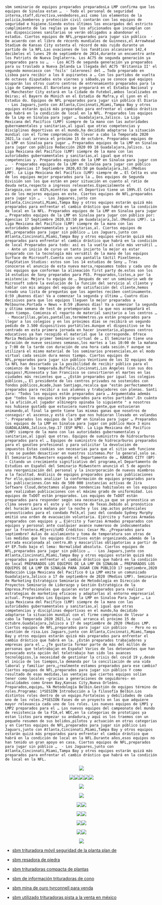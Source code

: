 
```
sbm seminario de equipos preparados preparadosLa LMP confirma que los equipos de Sinaloa estan …  · Todo el personal de seguridad interna,staff,directiva,vendedores,así como los elementos de la policía,bomberos y protección civil contarán con los equipos de seguridad e higiene.Siendo estos últimos los encargados del estricto cumplimiento de las reglas ya que los aficionados que incumplan con las disposiciones sanitarias se verán obligados a abandonar el estadio. Ciertos equipos de NFL,preparados para jugar sin público  · De acuerdo con el libro de récords mundiales de Guinness,el Arrowhead Stadium de Kansas City ostenta el récord de más ruido durante un partido de la NFL.Las ovaciones de los fanáticos alcanzaron 142,4 decibeles el lunes 29 de septiembre de 2014,durante un encuentro ante los Patriots de Nueva Inglaterra. Los AC75 de segunda generación ya preparados para su …  · Los AC75 de segunda generación ya preparados para su traslado a Nueva Zelanda La llegada del AC75 'Britannia II' el segundo monocasco con 'foils' (alerones) del … Todo preparado en Lisboa para recibir a los 8 aspirantes a … Con los partidos de vuelta de octavos disputados este viernes y sábado,ya se conoce qué equipos ocuparán los otros cuatro centros de entrenamiento preparados para la Liga de Campeones.El Barcelona se preparará en el Estadio Nacional y el Manchester City estará en la Cidade do Futebol,ambos localizados en Oeiras; el Bayern de Múnich en el Estadio de Mafra,y el Lyon en el Estadio do. Equipos de NFL preparados para jugar sin público El Diario  · Los Jaguars,junto con Atlanta,Cincinnati,Miami,Tampa Bay y otros equipos estarán quizá más preparados para enfrentar el cambio drástico que habrá en la condición de local en la NFL. Preparados los equipos de la Lmp en Sinaloa para jugar … Guadalajara,Jalisco. La Liga Mexicana del Pacífico (LMP) siempre de la mano con las autoridades gubernamentales y sanitarias,al igual que otras competencias y disciplinas deportivas en el mundo,ha decidido adaptarse la situación mundial con el firme compromiso de llevar a cabo la Temporada 2020 2021,la cual arranca el próximo 15 de octubre. Preparados equipos de la LMP en Sinaloa para jugar … Preparados equipos de la LMP en Sinaloa para jugar con público Redacción 2020 09 18 Guadalajara,Jalisco. La Liga Mexicana del Pacífico (LMP) siempre de la mano con las autoridades gubernamentales y sanitarias,al igual que otras competencias y. Preparados equipos de la LMP en Sinaloa para jugar con …  · Preparados equipos de la LMP en Sinaloa para jugar con público por: Agencias 17 Septiembre 2020,03:50 pm Guadalajara,Jal.(Medios LMP). La Liga Mexicana del Pacífico (LMP) siempre de … El Celta es uno de los equipos mejor preparados para la … Dos equipos de Segunda División son los que están en peor situación en cuanto al ratio de deuda neta,respecto a ingresos relevantes.Especialmente el Zaragoza,con un 432%,mientras que el Deportivo tiene un 199%.El Celta es de los mejores equipos en este. Ciertos equipos de NFL,preparados para jugar sin …  · Los Jaguares,junto con Atlanta,Cincinnati,Miami,Tampa Bay y otros equipos estarán quizá más preparados para enfrentar el cambio drástico que habrá en la condición de local en la NFL. Preparados equipos de la LMP en Sinaloa para jugar … Preparados equipos de la LMP en Sinaloa para jugar con público por: Agencias 17 Septiembre 2020,03:50 pm Guadalajara,Jal.(Medios LMP). La Liga Mexicana del Pacífico (LMP) siempre de la mano con las autoridades gubernamentales y sanitarias,al. Ciertos equipos de NFL,preparados para jugar sin público … Los Jaguars,junto con Atlanta,Cincinnati,Miami,Tampa Bay y otros equipos estarán quizá más preparados para enfrentar el cambio drástico que habrá en la condición de local Preparados para todo: así es la vuelta al cole más versátil …  · Ante un inicio de curso un tanto incierto lo mejor es estar preparado con la tecnología más versátil de la mano de los equipos Surface de Microsoft.Cuenta con una pantalla táctil PixelSense. PlayStation Studios: estos son los 14 estudios de Sony … Tras conocerse el anuncio de esta nueva marca,repasamos todos y cada uno de los equipos que conforman la alineación first party de.estos son los 14 estudios de Sony preparados para PS5. Preparados,listos,a por la asistencia: Mejora tu equipo de … Después de ver un seminario web de Microsoft sobre la evolución de la función del servicio al cliente y hablar con mis amigos del equipo de satisfacción del cliente,hemos creado una lista de preguntas que los agentes reciben continuamente. 8:59 ¡Buenos días! Va a comenzar la segunda y última … Cuatro días decisivos para que los equipos lleguen lo mejor preparados a Melbourne.Portada » News » 8:59 ¡Buenos días! Va a comenzar la segunda y última semana de test de pretemporada en la que nos acompañará el buen tiempo. Comienza el reparto de material sanitario a los centros …  · Mascarillas,geles,pantallas,termómetros.ya están preparados para llegar a los colegios y en los próximos días se recibirá un segundo pedido de 3.500 dispositivos portátiles.Aunque el dispositivo se ha centrado en esta primera jornada en hacer inventario,algunos centros educativos ya han recogido el material que le corresponde. Ofrece María Mediadora primer Seminario virtual de … El Seminario tiene una duración de nueve sesiones semanas,los martes a las 10:00 de la mañana y 7:00 de la tarde con duración de una hora cada sesión.Y aunque se utilizará el mismo material de los seminarios presenciales,en el modo virtual cada sesión dura menos tiempo. Ciertos equipos de NFL,preparados para jugar sin público Veintiuno de los 32 equipos de la NFL han descartado ya la posibilidad de recibir público para el comienzo de la temporada.Buffalo,Cincinnati,Los Ángeles (con sus dos equipos),Minnesota y San Francisco se convirtieron el martes en las ciudades más recientes que … ¿Están preparados por igual los colegios públicos,… El presidente de los centros privados no sostenidos con fondos públicos,Acade,Juan Santiago,recalca que "están perfectamente preparados para recibir a sus alumnos y trabajadores con plenas. Santi Jara: "Todos los equipos están preparados para … Argumentaba además que "todos los equipos están preparados para estos partidos".En cuánto a la afición,el jugador albinegro opinaba lo siguiente " a nosotros nos hubiese gustado que estuviera nuestra gente,que estuvieran animando,al final la gente tiene las mismas ganas que nosotros de conseguir el ascenso,y está claro que nos hubieran llevado en volandas ". Preparados los equipos de la LMP en Sinaloa para jugar … Preparados los equipos de la LMP en Sinaloa para jugar con público Hace 3 mins GUADALAJARA,Jalisco,Sep.17 (ESP NPN). La Liga Mexicana del Pacífico (LMP) siempre de la mano con las autoridades gubernamentales y sanitarias,al igual que otras. Equipos de suministro de hidrocarburos preparados para el … Equipos de suministro de hidrocarburos preparados para el gasóleo profesional y para solicitar la devolución de impuestos Estas cookies son necesarias para que el sitio web funcione y no se pueden desactivar en nuestros sistemas.Por lo general,solo se. El Seminario Midwestern expande el Departamento de … KANSAS CITY (BP) — Citando un crecimiento significativo del programa,el Departamento de Estudios en Español del Seminario Midwestern anunció el 5 de agosto una reorganización del personal y la incorporación de nuevos miembros a la facultad. Análisis de equipos preparados para las publicaciones Por ello,quisimos analizar la conformación de equipos preparados para las publicaciones.Con más de 500 000 instancias activas de Jira Software Cloud,detectamos algunas tendencias habituales en los equipos que realizaban publicaciones con el máximo grado de uniformidad. Los equipos de TxDOT están preparados. Los equipos de TxDOT están preparados para responder según sea necesario,ya que se pronostica un clima severo para el este y el noreste de Texas.Debido al pronóstico del huracán Laura mañana por la noche y los imp.actos potenciales pronosticados para el condado Polk,el juez del condado Sydney Murphy emitió una orden de evacuación voluntaria. Ejército y fuerzas Armadas preparados con equipos y … Ejército y fuerzas Armadas preparados con equipos y personal ante cualquier avance numeroso de indocumentados por la frontera.#EjercitoRD Créditos: Cesar Mo. ¿Preparados para septiembre? Aulas de aislamiento y toma de temperatura son otras de las medidas que los equipos directivos están organizando,además de la entrada escalonada al centro.Ah y mascarillas obligatorias a partir de 4º EP.Todo bajo el lema: Normalidad absoluta. Ciertos equipos de NFL,preparados para jugar sin público …  · Los Jaguars,junto con Atlanta,Cincinnati,Miami,Tampa Bay y otros equipos estarán quizá más preparados para enfrentar el cambio drástico que habrá en la condición de local PREPARADOS LOS EQUIPOS DE LA LMP EN SINALOA … PREPARADOS LOS EQUIPOS DE LA LMP EN SINALOA PARA JUGAR CON PÚBLICO 17 septiembre,2020 Redacción Liga Mexicana del Pacifico 0 La LMP emite un comunicado Guadalajara,Jalisco a 17 de septiembre de 2020 (Medios LMP). Seminario de Marketing Estratégico Seminario de Metodología en Dirección de Proyectos Seminario de Liderazgo y Gestión Estratégica de la Empresa.Profesionales que quieran estar preparados para realizar estrategias de marketing eficaces y adaptarlas al entorno empresarial actual. Preparados Los Equipos de la LMP en Sinaloa Para Jugar … La Liga Mexicana del Pacífico (LMP) siempre de la mano con las autoridades gubernamentales y sanitarias,al igual que otras competencias y disciplinas deportivas en el mundo,ha decidido adaptarse la situación mundial con el firme compromiso de llevar a cabo la Temporada 2020 2021,la cual arranca el próximo 15 de octubre.Guadalajara,Jalisco a 17 de septiembre de 2020 (Medios LMP. Ciertos equipos de NFL,preparados para jugar sin público  · Pero no es cuestión de risa.Los Jaguars,junto con Atlanta,Cincinnati,Miami,Tampa Bay y otros equipos estarán quizá más preparados para enfrentar el cambio drástico que habrá en la. ¿Están preparados trabajadores y empresas para el … ¿Te gustaría formar parte de más del millón de personas que teletrabajan en España? Varios de los detonantes que han provocado esta opción del teletrabajo han sido los avances tecnológicos,la necesidad de gestionar la crisis del covid 19 y,desde el inicio de los tiempos,la demanda por la conciliación de una vida laboral y familiar pero,¿realmente estamos preparados para ese cambio? Ciertos equipos de NFL,preparados para jugar sin público Y como resultado de esas medidas,las ventajas que ciertos equipos solían tener como locales —gracias a generaciones de seguidores— en localidades como Green Bay,Kansas City,Nueva Orleáns. Preparados,equipo… YA Metodología Belbin.Gestión de equipos término de roles.Programa: 1ªSESIÓN Introducción a la filosofía Belbin.Los distintos roles dentro de un equipo.Fortalezas y debilidades de cada uno de los roles.2ªSESIÓN Fases de un proyecto en las que adquiere mayor relevancia cada uno de los roles. Los nuevos equipos de LMP1 y LMP2 preparados para el … Los nuevos equipos del campeonato del mundo de resistencia de la FIA,el WEC,en la categorias de prototipos ya estan listos para empezar su andadura,y aquí os los traemos con un pequeño resumen de sus bolidos,pilotos y actuación en otras categorias y en Ciertos equipos de NFL,preparados para jugar sin público Los Jaguars,junto con Atlanta,Cincinnati,Miami,Tampa Bay y otros equipos estarán quizá más preparados para enfrentar el cambio drástico que habrá en la condición de local en la NFL.Durante años,esos equipos no han tenido un gran apoyo en casa. Ciertos equipos de NFL,preparados para jugar sin público …  · Los Jaguares,junto con Atlanta,Cincinnati,Miami,Tampa Bay y otros equipos estarán quizá más preparados para enfrentar el cambio drástico que habrá en la condición de local en la NFL. 
```

<div align="center">

<a href="https://es-crusher.shibang-china.com/github&k=sbm+seminario+de+equipos+preparados+preparados"><img src="https://static.shibang-china.com/es/crusher/logo.jpg"></a>

<a href="https://es-crusher.shibang-china.com/github&k=sbm+seminario+de+equipos+preparados+preparados"><img src="https://static.shibang-china.com/es/crusher/index.jpg"></a><a href="https://es-crusher.shibang-china.com/material.htmlgithub&k=sbm+seminario+de+equipos+preparados+preparados"><img src="https://static.shibang-china.com/es/crusher/material.jpg"></a><a href="https://es-crusher.shibang-china.com/application.htmlgithub&k=sbm+seminario+de+equipos+preparados+preparados"><img src="https://static.shibang-china.com/es/crusher/application.jpg"></a><a href="https://es-crusher.shibang-china.com/aboutus.htmlgithub&k=sbm+seminario+de+equipos+preparados+preparados"><img src="https://static.shibang-china.com/es/crusher/aboutus.jpg"></a><a href="https://es-crusher.shibang-china.com/contact.htmlgithub&k=sbm+seminario+de+equipos+preparados+preparados"><img src="https://static.shibang-china.com/es/crusher/contact.jpg"></a>

<a href="https://es-crusher.shibang-china.com/github&k=sbm+seminario+de+equipos+preparados+preparados"><img src="https://static.shibang-china.com/es/crusher/banner.jpg"></a>

<a href="https://swt.shibang-china.com/github&k=sbm+seminario+de+equipos+preparados+preparados"><img src="https://static.shibang-china.com/es/crusher/text.jpg"></a>

<a href="https://swt.shibang-china.com/github&k=sbm+seminario+de+equipos+preparados+preparados"><img src="https://static.shibang-china.com/es/crusher/chat.jpg"></a><a href="https://es-crusher.shibang-china.com/contact.htmlgithub&k=sbm+seminario+de+equipos+preparados+preparados"><img src="https://static.shibang-china.com/es/crusher/message.jpg"></a>

<a href="https://es-crusher.shibang-china.com/products/pe.htmlgithub&k=sbm+seminario+de+equipos+preparados+preparados"><img src="https://static.shibang-china.com/es/crusher/pe.jpg"></a><a href="https://es-crusher.shibang-china.com/products/pf.htmlgithub&k=sbm+seminario+de+equipos+preparados+preparados"><img src="https://static.shibang-china.com/es/crusher/pf.jpg"></a>

<a href="https://es-crusher.shibang-china.com/products/hpt.htmlgithub&k=sbm+seminario+de+equipos+preparados+preparados"><img src="https://static.shibang-china.com/es/crusher/hpt.jpg"></a><a href="https://es-crusher.shibang-china.com/products/vsi.htmlgithub&k=sbm+seminario+de+equipos+preparados+preparados"><img src="https://static.shibang-china.com/es/crusher/vsi.jpg"></a>

<a href="https://es-crusher.shibang-china.com/products/klv.htmlgithub&k=sbm+seminario+de+equipos+preparados+preparados"><img src="https://static.shibang-china.com/es/crusher/klv.jpg"></a><a href="https://es-crusher.shibang-china.com/products/portable.htmlgithub&k=sbm+seminario+de+equipos+preparados+preparados"><img src="https://static.shibang-china.com/es/crusher/portable.jpg"></a>

<a href="https://swt.shibang-china.com/github&k=sbm+seminario+de+equipos+preparados+preparados"><img src="https://static.shibang-china.com/es/crusher/case.jpg"></a>

</div>


* [sbm trituradora móvil seguridad de la planta plan de](sbm%20trituradora%20m%C3%B3vil%20seguridad%20de%20la%20planta%20plan%20de.md)

* [sbm resadora de piedra](sbm%20resadora%20de%20piedra.md)

* [sbm trituradoras compacta de plantas](sbm%20trituradoras%20compacta%20de%20plantas.md)

* [sbm de información trituradoras de cono](sbm%20de%20informaci%C3%B3n%20trituradoras%20de%20cono.md)

* [sbm mina de ouro tyrconnell para venda](sbm%20mina%20de%20ouro%20tyrconnell%20para%20venda.md)

* [sbm utilizado trituradoras pista a la venta en méxico](sbm%20utilizado%20trituradoras%20pista%20a%20la%20venta%20en%20m%C3%A9xico.md)